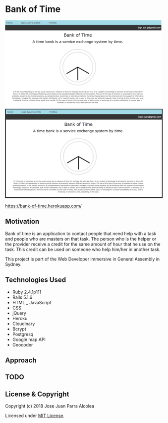 # Bank of Time
![](app/assets/images/home.png)
<img src="app/assets/images/home.png" style="border:2px solid black;">

<https://bank-of-time.herokuapp.com/>

## Motivation

Bank of time is an application to contact people that need help with a task and people who are masters on that task. The person who is the helper or the provider receive a credit for the same amount of hour that he use on the task. This credit can be used on someone who help him/her in another task.

This project is part of the Web Developer immersive in General Assembly in Sydney.


## Technologies Used

* Ruby 2.4.1p111
* Rails 5.1.6
* HTML _ JavaScript
* CSS
* jQuery
* Heroku
* Cloudinary
* Bcrypt
* Postgresq
* Google map API
* Geocoder


## Approach

## TODO



## License & Copyright

Copyright (c) 2018 Jose Juan Parra Alcolea

Licensed under [MIT License](LICENSE).
